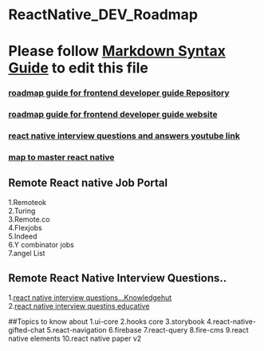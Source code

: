 # ReactNative_DEV_Roadmap
# Please follow [Markdown Syntax Guide](https://www.markdownguide.org/basic-syntax/) to edit this file<br/>
###     [roadmap guide for frontend developer guide Repository](https://github.com/Z8264/frontend-developer-roadmap)
###     [roadmap guide for frontend developer guide website](https://javascript.plainenglish.io/ultimate-react-native-developer-roadmap-for-2021-a34a2bf49699)
###     [react  native interview questions and answers youtube link](https://www.youtube.com/watch?v=-dS9pvGqlX8&t=172s)
###     [map to master react native](https://hanno.co/journal/react-native/)
## Remote React native Job Portal
1.Remoteok <br>
2.Turing   <br>
3.Remote.co <br>
4.Flexjobs  <br>
5.Indeed    <br>
6.Y combinator jobs<br>
7.angel List<br>

## Remote React Native Interview Questions..
1.[react native interview questions...Knowledgehut](https://www.knowledgehut.com/interview-questions/react-native)<br>
2.[react native interview questins educative](https://www.educative.io/blog/top-react-native-interview-questions)

##Topics to know about 
1.ui-core
2.hooks core
3.storybook
4.react-native-gifted-chat
5.react-navigation
6.firebase
7.react-query
8.fire-cms
9.react native elements
10.react native paper v2
